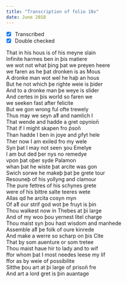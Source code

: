 ```yaml
---
title: "Transcription of folio 18v"
date: June 2018
---
```


- [X] Transcribed
- [X] Double checked

That in his hous is of his meyne slain  
Infinite harmes ben in þis matiere  
we wot not what þing þat we preyen heere  
we faren as he þat dronken is as Mous  
A dronke man wot wel he haþ an hous  
But he not which þe righte weie is þider  
And to a dronke man þe weye is slider  
And certes in þis world so faren we  
we seeken fast after felicite  
But we gon wrong ful ofte trewely  
Thus may we seyn aỻ and namlich I  
That wende and hadde a gret opynion̄  
That if I might skapen fro p̉son̄  
Than hadde I ben in joye and ꝑfyt hele  
Ther now I am exiled fro my wele  
Syn þat I may not seen ȝou Emelye  
I am but ded þer nys no remedye  
vpon þat oþer syde Palamon  
whan þat he wiste þat arcite was gon   
Swich sorwe he makeþ þat þe grete tour  
Resouneþ of his yollyng and clamour   
The pure fettres of his schynes grete   
were of his bittre salte teeres wete  
Allas qd he arcita cosyn myn  
Of aỻ our strif god wot þe fruyt is þin  
Thou walkest now in Thebes at þi large  
And of my woo þou yernest litel charge  
Thou maist syn þou hast wisdom and manhede  
Assemble aỻ þe folk of oure kinrede  
And make a werre so scharp on þis Cite  
That by som auenture or som tretee  
Thou maist haue hir to lady and to wif  
ffor whom þat I most needes leese my lif  
ffor as by weie of possibilite  
Sitthe þou art at þi large of prison̄ fre  
And art a lord gret is þin auantage  
